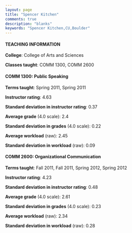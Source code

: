 ```yaml
---
layout: page
title: "Spencer Kitchen" 
comments: true
description: "blanks"
keywords: "Spencer Kitchen,CU,Boulder"
---
```

<head>
<script src="https://ajax.googleapis.com/ajax/libs/jquery/2.1.3/jquery.min.js"></script>
<script src="https://dl.dropboxusercontent.com/s/pc42nxpaw1ea4o9/highcharts.js?dl=0"></script>
<!-- <script src="../assets/js/highcharts.js"></script> -->
<style type="text/css">@font-face {
	font-family: "Bebas Neue";
	src: url(https://www.filehosting.org/file/details/544349/BebasNeue Regular.otf) format("opentype");
	}
	h1.Bebas { 
		font-family: "Bebas Neue", Verdana, Tahoma;
	}
</style>
</head>
	   
#### TEACHING INFORMATION

**College**: College of Arts and Sciences

**Classes taught**: COMM 1300, COMM 2600

#### COMM 1300: Public Speaking

**Terms taught**: Spring 2011, Spring 2011

**Instructor rating**: 4.63

**Standard deviation in instructor rating**: 0.37

**Average grade** (4.0 scale): 2.4

**Standard deviation in grades** (4.0 scale): 0.22

**Average workload** (raw): 2.45

**Standard deviation in workload** (raw): 0.09

#### COMM 2600: Organizational Communication

**Terms taught**: Fall 2011, Fall 2011, Spring 2012, Spring 2012

**Instructor rating**: 4.23

**Standard deviation in instructor rating**: 0.48

**Average grade** (4.0 scale): 2.61

**Standard deviation in grades** (4.0 scale): 0.23

**Average workload** (raw): 2.34

**Standard deviation in workload** (raw): 0.28

